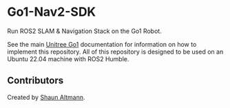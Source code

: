 # Go1-Nav2-SDK
Run ROS2 SLAM & Navigation Stack on the Go1 Robot.

See the main [Unitree Go1](https://github.com/ShaunAlt-Unitree-Go1) documentation for information on how to implement this repository. All of this repository is designed to be used on an Ubuntu 22.04 machine with ROS2 Humble.

## Contributors
Created by [Shaun Altmann](https://github.com/ShaunAlt).
